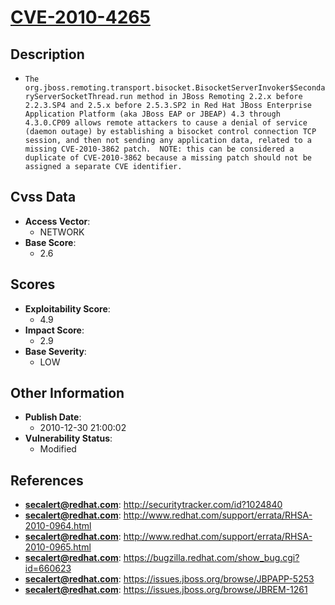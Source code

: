 
# [CVE-2010-4265](https://cve.mitre.org/cgi-bin/cvename.cgi?name=CVE-2010-4265)

## Description

- `The org.jboss.remoting.transport.bisocket.BisocketServerInvoker$SecondaryServerSocketThread.run method in JBoss Remoting 2.2.x before 2.2.3.SP4 and 2.5.x before 2.5.3.SP2 in Red Hat JBoss Enterprise Application Platform (aka JBoss EAP or JBEAP) 4.3 through 4.3.0.CP09 allows remote attackers to cause a denial of service (daemon outage) by establishing a bisocket control connection TCP session, and then not sending any application data, related to a missing CVE-2010-3862 patch.  NOTE: this can be considered a duplicate of CVE-2010-3862 because a missing patch should not be assigned a separate CVE identifier.`

## Cvss Data

- **Access Vector**:
  - NETWORK
- **Base Score**:
  - 2.6

## Scores

- **Exploitability Score**:
  - 4.9
- **Impact Score**:
  - 2.9
- **Base Severity**:
  - LOW

## Other Information

- **Publish Date**:
  - 2010-12-30 21:00:02
- **Vulnerability Status**:
  - Modified

## References

- **secalert@redhat.com**: http://securitytracker.com/id?1024840
- **secalert@redhat.com**: http://www.redhat.com/support/errata/RHSA-2010-0964.html
- **secalert@redhat.com**: http://www.redhat.com/support/errata/RHSA-2010-0965.html
- **secalert@redhat.com**: https://bugzilla.redhat.com/show_bug.cgi?id=660623
- **secalert@redhat.com**: https://issues.jboss.org/browse/JBPAPP-5253
- **secalert@redhat.com**: https://issues.jboss.org/browse/JBREM-1261
